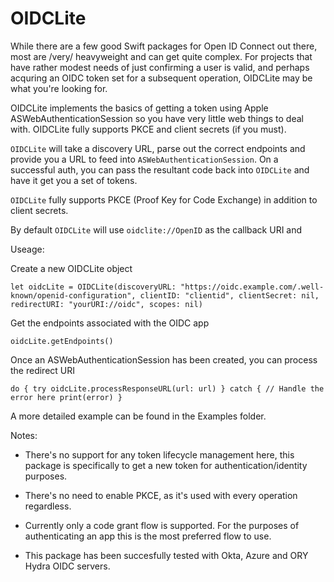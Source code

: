 # OIDCLite

While there are a few good Swift packages for Open ID Connect out there, most are /very/ heavyweight and can get quite complex. For projects that have rather modest needs of just confirming a user is valid, and perhaps acquring an OIDC token set for a subsequent operation, OIDCLite may be what you're looking for.

OIDCLite implements the basics of getting a token using Apple ASWebAuthenticationSession so you have very little web things to deal with. OIDCLite fully supports PKCE and client secrets (if you must).

`OIDCLite` will take a discovery URL, parse out the correct endpoints and provide you a URL to feed into `ASWebAuthenticationSession`. On a successful auth, you can pass the resultant code back into `OIDCLite` and have it get you a set of tokens.

`OIDCLite` fully supports PKCE (Proof Key for Code Exchange) in addition to client secrets.

By default `OIDCLite` will use `oidclite://OpenID` as the callback URI and 

Useage:

Create a new OIDCLite object

`let oidcLite = OIDCLite(discoveryURL: "https://oidc.example.com/.well-known/openid-configuration", clientID: "clientid", clientSecret: nil, redirectURI: "yourURI://oidc", scopes: nil)`
        
Get the endpoints associated with the OIDC app

`oidcLite.getEndpoints()`

Once an ASWebAuthenticationSession has been created, you can process the redirect URI

`do {
        try oidcLite.processResponseURL(url: url)
    } catch {
        // Handle the error here
        print(error)
}`

A more detailed example can be found in the Examples folder.

Notes:

- There's no support for any token lifecycle management here, this package is specifically to get a new token for authentication/identity purposes.

- There's no need to enable PKCE, as it's used with every operation regardless.

- Currently only a code grant flow is supported. For the purposes of authenticating an app this is the most preferred flow to use.

- This package has been succesfully tested with Okta, Azure and ORY Hydra OIDC servers.
